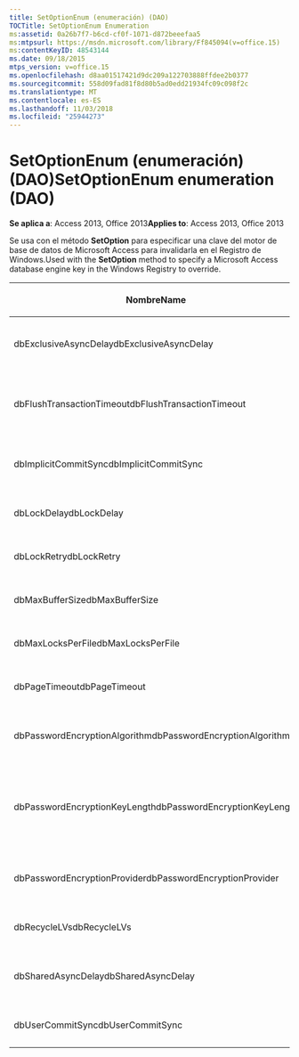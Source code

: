 ```yaml
---
title: SetOptionEnum (enumeración) (DAO)
TOCTitle: SetOptionEnum Enumeration
ms:assetid: 0a26b7f7-b6cd-cf0f-1071-d872beeefaa5
ms:mtpsurl: https://msdn.microsoft.com/library/Ff845094(v=office.15)
ms:contentKeyID: 48543144
ms.date: 09/18/2015
mtps_version: v=office.15
ms.openlocfilehash: d8aa01517421d9dc209a122703888ffdee2b0377
ms.sourcegitcommit: 558d09fad81f8d80b5ad0edd21934fc09c098f2c
ms.translationtype: MT
ms.contentlocale: es-ES
ms.lasthandoff: 11/03/2018
ms.locfileid: "25944273"
---
```

# <a name="setoptionenum-enumeration-dao"></a><span data-ttu-id="9c3f8-102">SetOptionEnum (enumeración) (DAO)</span><span class="sxs-lookup"><span data-stu-id="9c3f8-102">SetOptionEnum enumeration (DAO)</span></span>


<span data-ttu-id="9c3f8-103">**Se aplica a**: Access 2013, Office 2013</span><span class="sxs-lookup"><span data-stu-id="9c3f8-103">**Applies to**: Access 2013, Office 2013</span></span>

<span data-ttu-id="9c3f8-104">Se usa con el método **SetOption** para especificar una clave del motor de base de datos de Microsoft Access para invalidarla en el Registro de Windows.</span><span class="sxs-lookup"><span data-stu-id="9c3f8-104">Used with the **SetOption** method to specify a Microsoft Access database engine key in the Windows Registry to override.</span></span>

<table>
<colgroup>
<col style="width: 33%" />
<col style="width: 33%" />
<col style="width: 33%" />
</colgroup>
<thead>
<tr class="header">
<th><p><span data-ttu-id="9c3f8-105">Nombre</span><span class="sxs-lookup"><span data-stu-id="9c3f8-105">Name</span></span></p></th>
<th><p><span data-ttu-id="9c3f8-106">Valor</span><span class="sxs-lookup"><span data-stu-id="9c3f8-106">Value</span></span></p></th>
<th><p><span data-ttu-id="9c3f8-107">Descripción</span><span class="sxs-lookup"><span data-stu-id="9c3f8-107">Description</span></span></p></th>
</tr>
</thead>
<tbody>
<tr class="odd">
<td><p><span data-ttu-id="9c3f8-108">dbExclusiveAsyncDelay</span><span class="sxs-lookup"><span data-stu-id="9c3f8-108">dbExclusiveAsyncDelay</span></span></p></td>
<td><p><span data-ttu-id="9c3f8-109">60</span><span class="sxs-lookup"><span data-stu-id="9c3f8-109">60</span></span></p></td>
<td><p><span data-ttu-id="9c3f8-110">Clave ExclusiveAsyncDelay.</span><span class="sxs-lookup"><span data-stu-id="9c3f8-110">The ExclusiveAsyncDelay key.</span></span></p></td>
</tr>
<tr class="even">
<td><p><span data-ttu-id="9c3f8-111">dbFlushTransactionTimeout</span><span class="sxs-lookup"><span data-stu-id="9c3f8-111">dbFlushTransactionTimeout</span></span></p></td>
<td><p><span data-ttu-id="9c3f8-112">66</span><span class="sxs-lookup"><span data-stu-id="9c3f8-112">66</span></span></p></td>
<td><p><span data-ttu-id="9c3f8-113">Clave FlushTransactionTimeout.</span><span class="sxs-lookup"><span data-stu-id="9c3f8-113">The FlushTransactionTimeout key.</span></span></p></td>
</tr>
<tr class="odd">
<td><p><span data-ttu-id="9c3f8-114">dbImplicitCommitSync</span><span class="sxs-lookup"><span data-stu-id="9c3f8-114">dbImplicitCommitSync</span></span></p></td>
<td><p><span data-ttu-id="9c3f8-115">59</span><span class="sxs-lookup"><span data-stu-id="9c3f8-115">59</span></span></p></td>
<td><p><span data-ttu-id="9c3f8-116">Clave ImplicitCommitSync.</span><span class="sxs-lookup"><span data-stu-id="9c3f8-116">The ImplicitCommitSync key.</span></span></p></td>
</tr>
<tr class="even">
<td><p><span data-ttu-id="9c3f8-117">dbLockDelay</span><span class="sxs-lookup"><span data-stu-id="9c3f8-117">dbLockDelay</span></span></p></td>
<td><p><span data-ttu-id="9c3f8-118">63</span><span class="sxs-lookup"><span data-stu-id="9c3f8-118">63</span></span></p></td>
<td><p><span data-ttu-id="9c3f8-119">Clave LockDelay.</span><span class="sxs-lookup"><span data-stu-id="9c3f8-119">The LockDelay key.</span></span></p></td>
</tr>
<tr class="odd">
<td><p><span data-ttu-id="9c3f8-120">dbLockRetry</span><span class="sxs-lookup"><span data-stu-id="9c3f8-120">dbLockRetry</span></span></p></td>
<td><p><span data-ttu-id="9c3f8-121">57</span><span class="sxs-lookup"><span data-stu-id="9c3f8-121">57</span></span></p></td>
<td><p><span data-ttu-id="9c3f8-122">Clave LockRetry.</span><span class="sxs-lookup"><span data-stu-id="9c3f8-122">The LockRetry key.</span></span></p></td>
</tr>
<tr class="even">
<td><p><span data-ttu-id="9c3f8-123">dbMaxBufferSize</span><span class="sxs-lookup"><span data-stu-id="9c3f8-123">dbMaxBufferSize</span></span></p></td>
<td><p><span data-ttu-id="9c3f8-124">8</span><span class="sxs-lookup"><span data-stu-id="9c3f8-124">8</span></span></p></td>
<td><p><span data-ttu-id="9c3f8-125">Clave MaxBufferSize.</span><span class="sxs-lookup"><span data-stu-id="9c3f8-125">The MaxBufferSize key.</span></span></p></td>
</tr>
<tr class="odd">
<td><p><span data-ttu-id="9c3f8-126">dbMaxLocksPerFile</span><span class="sxs-lookup"><span data-stu-id="9c3f8-126">dbMaxLocksPerFile</span></span></p></td>
<td><p><span data-ttu-id="9c3f8-127">62</span><span class="sxs-lookup"><span data-stu-id="9c3f8-127">62</span></span></p></td>
<td><p><span data-ttu-id="9c3f8-128">Clave MaxLocksPerFile.</span><span class="sxs-lookup"><span data-stu-id="9c3f8-128">The MaxLocksPerFile key.</span></span></p></td>
</tr>
<tr class="even">
<td><p><span data-ttu-id="9c3f8-129">dbPageTimeout</span><span class="sxs-lookup"><span data-stu-id="9c3f8-129">dbPageTimeout</span></span></p></td>
<td><p><span data-ttu-id="9c3f8-130">6</span><span class="sxs-lookup"><span data-stu-id="9c3f8-130">6</span></span></p></td>
<td><p><span data-ttu-id="9c3f8-131">Clave PageTimeout.</span><span class="sxs-lookup"><span data-stu-id="9c3f8-131">The PageTimeout key.</span></span></p></td>
</tr>
<tr class="odd">
<td><p><span data-ttu-id="9c3f8-132">dbPasswordEncryptionAlgorithm</span><span class="sxs-lookup"><span data-stu-id="9c3f8-132">dbPasswordEncryptionAlgorithm</span></span></p></td>
<td><p><span data-ttu-id="9c3f8-133">81</span><span class="sxs-lookup"><span data-stu-id="9c3f8-133">81</span></span></p></td>
<td><p><span data-ttu-id="9c3f8-134">Nombre del algoritmo de cifrado.</span><span class="sxs-lookup"><span data-stu-id="9c3f8-134">The name of the encryption algorithm.</span></span></p></td>
</tr>
<tr class="even">
<td><p><span data-ttu-id="9c3f8-135">dbPasswordEncryptionKeyLength</span><span class="sxs-lookup"><span data-stu-id="9c3f8-135">dbPasswordEncryptionKeyLength</span></span></p></td>
<td><p><span data-ttu-id="9c3f8-136">82</span><span class="sxs-lookup"><span data-stu-id="9c3f8-136">82</span></span></p></td>
<td><p><span data-ttu-id="9c3f8-p101">Longitud de la clave de cifrado. Debe ser múltiplo de 8, empezando en 40.</span><span class="sxs-lookup"><span data-stu-id="9c3f8-p101">The encryption key length. Must be a multiple of 8, starting at 40.</span></span></p></td>
</tr>
<tr class="odd">
<td><p><span data-ttu-id="9c3f8-139">dbPasswordEncryptionProvider</span><span class="sxs-lookup"><span data-stu-id="9c3f8-139">dbPasswordEncryptionProvider</span></span></p></td>
<td><p><span data-ttu-id="9c3f8-140">80</span><span class="sxs-lookup"><span data-stu-id="9c3f8-140">80</span></span></p></td>
<td><p><span data-ttu-id="9c3f8-141">Nombre del proveedor del cifrado.</span><span class="sxs-lookup"><span data-stu-id="9c3f8-141">The name of the encryption provider.</span></span></p></td>
</tr>
<tr class="even">
<td><p><span data-ttu-id="9c3f8-142">dbRecycleLVs</span><span class="sxs-lookup"><span data-stu-id="9c3f8-142">dbRecycleLVs</span></span></p></td>
<td><p><span data-ttu-id="9c3f8-143">65</span><span class="sxs-lookup"><span data-stu-id="9c3f8-143">65</span></span></p></td>
<td><p><span data-ttu-id="9c3f8-144">Clave RecycleLVs.</span><span class="sxs-lookup"><span data-stu-id="9c3f8-144">The RecycleLVs key.</span></span></p></td>
</tr>
<tr class="odd">
<td><p><span data-ttu-id="9c3f8-145">dbSharedAsyncDelay</span><span class="sxs-lookup"><span data-stu-id="9c3f8-145">dbSharedAsyncDelay</span></span></p></td>
<td><p><span data-ttu-id="9c3f8-146">61</span><span class="sxs-lookup"><span data-stu-id="9c3f8-146">61</span></span></p></td>
<td><p><span data-ttu-id="9c3f8-147">Clave SharedAsyncDelay.</span><span class="sxs-lookup"><span data-stu-id="9c3f8-147">The SharedAsyncDelay key.</span></span></p></td>
</tr>
<tr class="even">
<td><p><span data-ttu-id="9c3f8-148">dbUserCommitSync</span><span class="sxs-lookup"><span data-stu-id="9c3f8-148">dbUserCommitSync</span></span></p></td>
<td><p><span data-ttu-id="9c3f8-149">58</span><span class="sxs-lookup"><span data-stu-id="9c3f8-149">58</span></span></p></td>
<td><p><span data-ttu-id="9c3f8-150">Clave UserCommitSync.</span><span class="sxs-lookup"><span data-stu-id="9c3f8-150">The UserCommitSync key.</span></span></p></td>
</tr>
</tbody>
</table>

